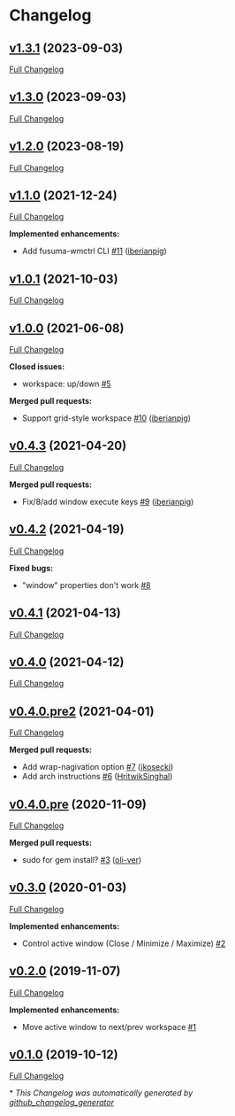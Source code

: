 # Changelog

## [v1.3.1](https://github.com/iberianpig/fusuma-plugin-wmctrl/tree/v1.3.1) (2023-09-03)

[Full Changelog](https://github.com/iberianpig/fusuma-plugin-wmctrl/compare/v1.3.0...v1.3.1)

## [v1.3.0](https://github.com/iberianpig/fusuma-plugin-wmctrl/tree/v1.3.0) (2023-09-03)

[Full Changelog](https://github.com/iberianpig/fusuma-plugin-wmctrl/compare/v1.2.0...v1.3.0)

## [v1.2.0](https://github.com/iberianpig/fusuma-plugin-wmctrl/tree/v1.2.0) (2023-08-19)

[Full Changelog](https://github.com/iberianpig/fusuma-plugin-wmctrl/compare/v1.1.0...v1.2.0)

## [v1.1.0](https://github.com/iberianpig/fusuma-plugin-wmctrl/tree/v1.1.0) (2021-12-24)

[Full Changelog](https://github.com/iberianpig/fusuma-plugin-wmctrl/compare/v1.0.1...v1.1.0)

**Implemented enhancements:**

- Add fusuma-wmctrl CLI [\#11](https://github.com/iberianpig/fusuma-plugin-wmctrl/pull/11) ([iberianpig](https://github.com/iberianpig))

## [v1.0.1](https://github.com/iberianpig/fusuma-plugin-wmctrl/tree/v1.0.1) (2021-10-03)

[Full Changelog](https://github.com/iberianpig/fusuma-plugin-wmctrl/compare/v1.0.0...v1.0.1)

## [v1.0.0](https://github.com/iberianpig/fusuma-plugin-wmctrl/tree/v1.0.0) (2021-06-08)

[Full Changelog](https://github.com/iberianpig/fusuma-plugin-wmctrl/compare/v0.4.3...v1.0.0)

**Closed issues:**

- workspace: up/down [\#5](https://github.com/iberianpig/fusuma-plugin-wmctrl/issues/5)

**Merged pull requests:**

- Support grid-style workspace [\#10](https://github.com/iberianpig/fusuma-plugin-wmctrl/pull/10) ([iberianpig](https://github.com/iberianpig))

## [v0.4.3](https://github.com/iberianpig/fusuma-plugin-wmctrl/tree/v0.4.3) (2021-04-20)

[Full Changelog](https://github.com/iberianpig/fusuma-plugin-wmctrl/compare/v0.4.2...v0.4.3)

**Merged pull requests:**

- Fix/8/add window execute keys [\#9](https://github.com/iberianpig/fusuma-plugin-wmctrl/pull/9) ([iberianpig](https://github.com/iberianpig))

## [v0.4.2](https://github.com/iberianpig/fusuma-plugin-wmctrl/tree/v0.4.2) (2021-04-19)

[Full Changelog](https://github.com/iberianpig/fusuma-plugin-wmctrl/compare/v0.4.1...v0.4.2)

**Fixed bugs:**

- "window" properties don't work [\#8](https://github.com/iberianpig/fusuma-plugin-wmctrl/issues/8)

## [v0.4.1](https://github.com/iberianpig/fusuma-plugin-wmctrl/tree/v0.4.1) (2021-04-13)

[Full Changelog](https://github.com/iberianpig/fusuma-plugin-wmctrl/compare/v0.4.0...v0.4.1)

## [v0.4.0](https://github.com/iberianpig/fusuma-plugin-wmctrl/tree/v0.4.0) (2021-04-12)

[Full Changelog](https://github.com/iberianpig/fusuma-plugin-wmctrl/compare/v0.4.0.pre2...v0.4.0)

## [v0.4.0.pre2](https://github.com/iberianpig/fusuma-plugin-wmctrl/tree/v0.4.0.pre2) (2021-04-01)

[Full Changelog](https://github.com/iberianpig/fusuma-plugin-wmctrl/compare/v0.4.0.pre...v0.4.0.pre2)

**Merged pull requests:**

- Add wrap-nagivation option [\#7](https://github.com/iberianpig/fusuma-plugin-wmctrl/pull/7) ([jkosecki](https://github.com/jkosecki))
- Add arch instructions [\#6](https://github.com/iberianpig/fusuma-plugin-wmctrl/pull/6) ([HritwikSinghal](https://github.com/HritwikSinghal))

## [v0.4.0.pre](https://github.com/iberianpig/fusuma-plugin-wmctrl/tree/v0.4.0.pre) (2020-11-09)

[Full Changelog](https://github.com/iberianpig/fusuma-plugin-wmctrl/compare/v0.3.0...v0.4.0.pre)

**Merged pull requests:**

- sudo for gem install? [\#3](https://github.com/iberianpig/fusuma-plugin-wmctrl/pull/3) ([oli-ver](https://github.com/oli-ver))

## [v0.3.0](https://github.com/iberianpig/fusuma-plugin-wmctrl/tree/v0.3.0) (2020-01-03)

[Full Changelog](https://github.com/iberianpig/fusuma-plugin-wmctrl/compare/v0.2.0...v0.3.0)

**Implemented enhancements:**

- Control active window \(Close / Minimize / Maximize\) [\#2](https://github.com/iberianpig/fusuma-plugin-wmctrl/issues/2)

## [v0.2.0](https://github.com/iberianpig/fusuma-plugin-wmctrl/tree/v0.2.0) (2019-11-07)

[Full Changelog](https://github.com/iberianpig/fusuma-plugin-wmctrl/compare/v0.1.0...v0.2.0)

**Implemented enhancements:**

- Move active window to next/prev workspace [\#1](https://github.com/iberianpig/fusuma-plugin-wmctrl/issues/1)

## [v0.1.0](https://github.com/iberianpig/fusuma-plugin-wmctrl/tree/v0.1.0) (2019-10-12)

[Full Changelog](https://github.com/iberianpig/fusuma-plugin-wmctrl/compare/7e20b0138aaa335e4b9008ee9af680e8dad188aa...v0.1.0)



\* *This Changelog was automatically generated by [github_changelog_generator](https://github.com/github-changelog-generator/github-changelog-generator)*
